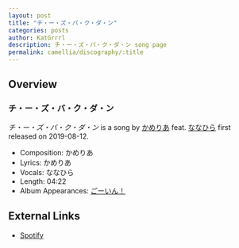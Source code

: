 ```yaml
---
layout: post
title: "チ・ー・ズ・バ・ク・ダ・ン"
categories: posts
author: KatGrrrl
description: チ・ー・ズ・バ・ク・ダ・ン song page
permalink: camellia/discography/:title
---
```


## Overview

### チ・ー・ズ・バ・ク・ダ・ン

*チ・ー・ズ・バ・ク・ダ・ン* is a song by [かめりあ](/camellia) feat. [ななひら](#) first released on 2019-08-12.

* Composition: かめりあ
* Lyrics: かめりあ
* Vocals: ななひら
* Length: 04:22
* Album Appearances: [ごーいん！](/camellia/albums/Goin)

## External Links

* [Spotify](https://open.spotify.com/track/6Xkyohmyx98kb4vteDacKV?si=269ae0c222e04523)
